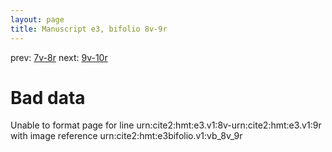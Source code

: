 ```yaml
---
layout: page
title: Manuscript e3, bifolio 8v-9r
---
```


prev: [7v-8r](../7v-8r/) next: [9v-10r](../9v-10r/)

# Bad data

Unable to format page for line urn:cite2:hmt:e3.v1:8v-urn:cite2:hmt:e3.v1:9r with image reference urn:cite2:hmt:e3bifolio.v1:vb_8v_9r
